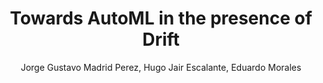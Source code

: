 ---
paperId: 1
author: Jorge Gustavo Madrid Perez, Hugo Jair Escalante, Eduardo Morales
publicationauthor: Madrid Perez, J. G. et al.
title: Towards AutoML in the presence of Drift
pdf: --
poster: --
alt: --
type: Oral & Poster
topic: Machine Learning Methods
link: --
conference: neurips
year: 2018
tags: neurips-2018
location: --
---